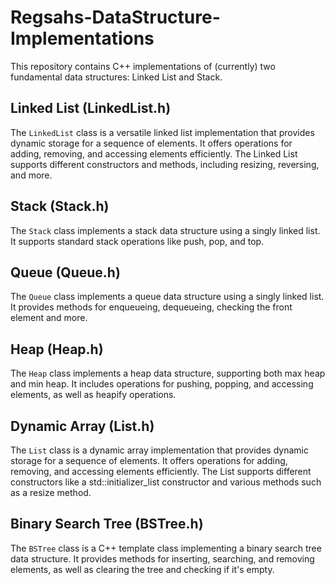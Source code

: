 # Regsahs-DataStructure-Implementations

This repository contains C++ implementations of (currently) two fundamental data structures: Linked List and Stack.

## Linked List (LinkedList.h)

The `LinkedList` class is a versatile linked list implementation that provides dynamic storage for a sequence of elements. It offers operations for adding, removing, and accessing elements efficiently. 
The Linked List supports different constructors and methods, including resizing, reversing, and more.

## Stack (Stack.h)

The `Stack` class implements a stack data structure using a singly linked list. It supports standard stack operations like push, pop, and top.

## Queue (Queue.h)

The `Queue` class implements a queue data structure using a singly linked list. It provides methods for enqueueing, dequeueing, checking the front element and more.

## Heap (Heap.h)

The `Heap` class implements a heap data structure, supporting both max heap and min heap. It includes operations for pushing, popping, and accessing elements, as well as heapify operations.

## Dynamic Array (List.h)

The `List` class is a dynamic array implementation that provides dynamic storage for a sequence of elements. It offers operations for adding, removing, and accessing elements efficiently. The List supports different constructors like a std::initializer_list<T> constructor and various methods such as a resize method.

## Binary Search Tree (BSTree.h)

The `BSTree` class is a C++ template class implementing a binary search tree data structure. It provides methods for inserting, searching, and removing elements, as well as clearing the tree and checking if it's empty.
